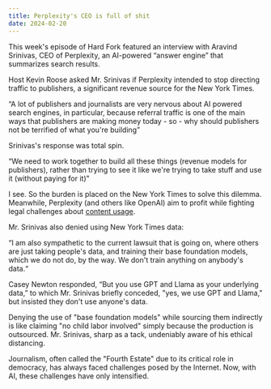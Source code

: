 ```yaml
---
title: Perplexity's CEO is full of shit
date: 2024-02-20
---
```


This week's episode of Hard Fork featured an interview with Aravind Srinivas, CEO of Perplexity, an AI-powered “answer engine” that summarizes search results.

Host Kevin Roose asked Mr. Srinivas if Perplexity intended to stop directing traffic to publishers, a significant revenue source for the New York Times.

“A lot of publishers and journalists are very nervous about AI powered search engines, in particular, because referral traffic is one of the main ways that publishers are making money today - so - why should publishers not be terrified of what you're building”

Srinivas's response was total spin.

“We need to work together to build all these things (revenue models for publishers), rather than trying to see it like we're trying to take stuff and use it (without paying for it)"

I see. So the burden is placed on the New York Times to solve this dilemma. Meanwhile, Perplexity (and others like OpenAI) aim to profit while fighting legal challenges about [content usage](https://arstechnica.com/tech-policy/2024/02/why-the-new-york-times-might-win-its-copyright-lawsuit-against-openai/5/).

Mr. Srinivas also denied using New York Times data:

“I am also sympathetic to the current lawsuit that is going on, where others are just taking people's data, and training their base foundation models, which we do not do, by the way. We don't train anything on anybody's data.“

Casey Newton responded, “But you use GPT and Llama as your underlying data,” to which Mr. Srinivas briefly conceded, "yes, we use GPT and Llama," but insisted they don't use anyone's data.

Denying the use of "base foundation models" while sourcing them indirectly is like claiming "no child labor involved" simply because the production is outsourced. Mr. Srinivas, sharp as a tack, undeniably aware of his ethical distancing.

Journalism, often called the "Fourth Estate" due to its critical role in democracy, has always faced challenges posed by the Internet. Now, with AI, these challenges have only intensified.

